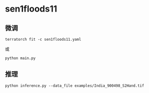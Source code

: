 # sen1floods11

## 微调
```shell
terratorch fit -c sen1floods11.yaml
```
或
```shell
python main.py
```

## 推理
```shell
python inference.py --data_file examples/India_900498_S2Hand.tif
```